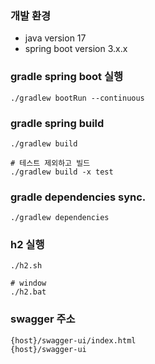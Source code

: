 ### 개발 환경
- java version 17
- spring boot version 3.x.x


### gradle spring boot 실행
```
./gradlew bootRun --continuous

```

### gradle spring build
```
./gradlew build

# 테스트 제외하고 빌드
./gradlew build -x test

```

### gradle dependencies sync.
```
./gradlew dependencies
```

### h2 실행
```
./h2.sh

# window
./h2.bat

```


### swagger 주소
```
{host}/swagger-ui/index.html
{host}/swagger-ui
```